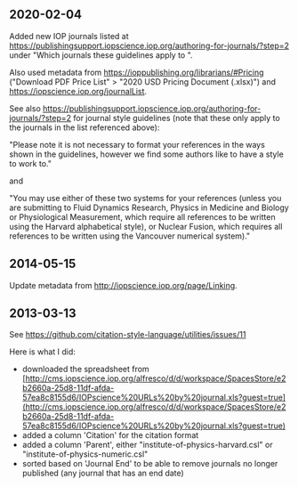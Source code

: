 ## 2020-02-04

Added new IOP journals listed at https://publishingsupport.iopscience.iop.org/authoring-for-journals/?step=2 under "Which journals these guidelines apply to ".

Also used metadata from https://ioppublishing.org/librarians/#Pricing ("Download PDF Price List" > "2020 USD Pricing Document (.xlsx)") and https://iopscience.iop.org/journalList.

See also https://publishingsupport.iopscience.iop.org/authoring-for-journals/?step=2 for journal style guidelines (note that these only apply to the journals in the list referenced above):

"Please note it is not necessary to format your references in the ways shown in the guidelines, however we find some authors like to have a style to work to."

and

"You may use either of these two systems for your references (unless you are submitting to Fluid Dynamics Research, Physics in Medicine and Biology or Physiological Measurement, which require all references to be written using the Harvard alphabetical style), or Nuclear Fusion, which requires all references to be written using the Vancouver numerical system)."

## 2014-05-15

Update metadata from http://iopscience.iop.org/page/Linking.

## 2013-03-13

See https://github.com/citation-style-language/utilities/issues/11

Here is what I did:

- downloaded the spreadsheet from [http://cms.iopscience.iop.org/alfresco/d/d/workspace/SpacesStore/e2b2660a-25d8-11df-afda-57ea8c8155d6/IOPscience%20URLs%20by%20journal.xls?guest=true](http://cms.iopscience.iop.org/alfresco/d/d/workspace/SpacesStore/e2b2660a-25d8-11df-afda-57ea8c8155d6/IOPscience%20URLs%20by%20journal.xls?guest=true)
- added a column 'Citation' for the citation format
- added a column 'Parent', either "institute-of-physics-harvard.csl" or "institute-of-physics-numeric.csl"
- sorted based on 'Journal End' to be able to remove journals no longer published (any journal that has an end date)
